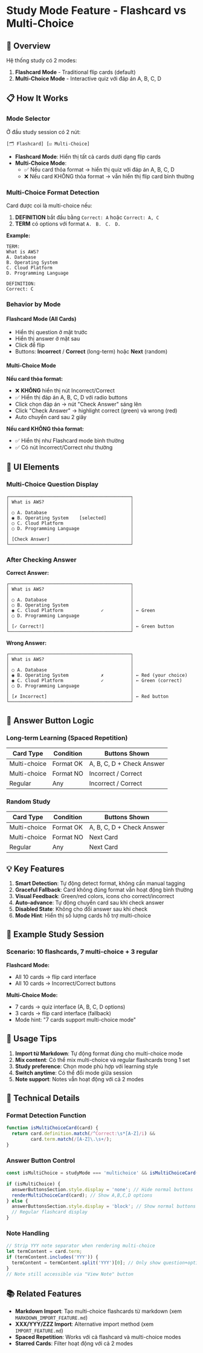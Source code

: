 # Study Mode Feature - Flashcard vs Multi-Choice

## 🎯 Overview

Hệ thống study có 2 modes:
1. **Flashcard Mode** - Traditional flip cards (default)
2. **Multi-Choice Mode** - Interactive quiz với đáp án A, B, C, D

## 📋 How It Works

### Mode Selector

Ở đầu study session có 2 nút:
```
[🗂️ Flashcard] [☑️ Multi-Choice]
```

- **Flashcard Mode**: Hiển thị tất cả cards dưới dạng flip cards
- **Multi-Choice Mode**: 
  - ✅ Nếu card thỏa format → hiển thị quiz với đáp án A, B, C, D
  - ❌ Nếu card KHÔNG thỏa format → vẫn hiển thị flip card bình thường

### Multi-Choice Format Detection

Card được coi là multi-choice nếu:
1. **DEFINITION** bắt đầu bằng `Correct: A` hoặc `Correct: A, C`
2. **TERM** có options với format `A. ` `B. ` `C. ` `D. `

**Example:**
```
TERM: 
What is AWS?
A. Database
B. Operating System  
C. Cloud Platform
D. Programming Language

DEFINITION:
Correct: C
```

### Behavior by Mode

#### Flashcard Mode (All Cards)
- Hiển thị question ở mặt trước
- Hiển thị answer ở mặt sau
- Click để flip
- Buttons: **Incorrect** / **Correct** (long-term) hoặc **Next** (random)

#### Multi-Choice Mode

**Nếu card thỏa format:**
- ❌ **KHÔNG** hiển thị nút Incorrect/Correct
- ✅ Hiển thị đáp án A, B, C, D với radio buttons
- Click chọn đáp án → nút "Check Answer" sáng lên
- Click "Check Answer" → highlight correct (green) và wrong (red)
- Auto chuyển card sau 2 giây

**Nếu card KHÔNG thỏa format:**
- ✅ Hiển thị như Flashcard mode bình thường
- ✅ Có nút Incorrect/Correct như thường

## 🎨 UI Elements

### Multi-Choice Question Display

```
┌─────────────────────────────────────────────┐
│ What is AWS?                                │
│                                             │
│ ○ A. Database                               │
│ ◉ B. Operating System    [selected]         │
│ ○ C. Cloud Platform                         │
│ ○ D. Programming Language                   │
│                                             │
│ [Check Answer]                              │
└─────────────────────────────────────────────┘
```

### After Checking Answer

**Correct Answer:**
```
┌─────────────────────────────────────────────┐
│ What is AWS?                                │
│                                             │
│ ○ A. Database                               │
│ ○ B. Operating System                       │
│ ◉ C. Cloud Platform              ✓          │ ← Green
│ ○ D. Programming Language                   │
│                                             │
│ [✓ Correct!]                                │ ← Green button
└─────────────────────────────────────────────┘
```

**Wrong Answer:**
```
┌─────────────────────────────────────────────┐
│ What is AWS?                                │
│                                             │
│ ○ A. Database                               │
│ ◉ B. Operating System            ✗          │ ← Red (your choice)
│ ◉ C. Cloud Platform              ✓          │ ← Green (correct)
│ ○ D. Programming Language                   │
│                                             │
│ [✗ Incorrect]                               │ ← Red button
└─────────────────────────────────────────────┘
```

## 🔄 Answer Button Logic

### Long-term Learning (Spaced Repetition)

| Card Type | Condition | Buttons Shown |
|-----------|-----------|---------------|
| Multi-choice | Format OK | A, B, C, D + Check Answer |
| Multi-choice | Format NO | Incorrect / Correct |
| Regular | Any | Incorrect / Correct |

### Random Study

| Card Type | Condition | Buttons Shown |
|-----------|-----------|---------------|
| Multi-choice | Format OK | A, B, C, D + Check Answer |
| Multi-choice | Format NO | Next Card |
| Regular | Any | Next Card |

## 💡 Key Features

1. **Smart Detection**: Tự động detect format, không cần manual tagging
2. **Graceful Fallback**: Card không đúng format vẫn hoạt động bình thường
3. **Visual Feedback**: Green/red colors, icons cho correct/incorrect
4. **Auto-advance**: Tự động chuyển card sau khi check answer
5. **Disabled State**: Không cho đổi answer sau khi check
6. **Mode Hint**: Hiển thị số lượng cards hỗ trợ multi-choice

## 📝 Example Study Session

### Scenario: 10 flashcards, 7 multi-choice + 3 regular

**Flashcard Mode:**
- All 10 cards → flip card interface
- All 10 cards → Incorrect/Correct buttons

**Multi-Choice Mode:**
- 7 cards → quiz interface (A, B, C, D options)
- 3 cards → flip card interface (fallback)
- Mode hint: "7 cards support multi-choice mode"

## 🚀 Usage Tips

1. **Import từ Markdown**: Tự động format đúng cho multi-choice mode
2. **Mix content**: Có thể mix multi-choice và regular flashcards trong 1 set
3. **Study preference**: Chọn mode phù hợp với learning style
4. **Switch anytime**: Có thể đổi mode giữa session
5. **Note support**: Notes vẫn hoạt động với cả 2 modes

## 🔧 Technical Details

### Format Detection Function
```javascript
function isMultiChoiceCard(card) {
  return card.definition.match(/^Correct:\s*[A-Z]/i) && 
         card.term.match(/[A-Z]\.\s+/);
}
```

### Answer Button Control
```javascript
const isMultiChoice = studyMode === 'multichoice' && isMultiChoiceCard(card);

if (isMultiChoice) {
  answerButtonsSection.style.display = 'none'; // Hide normal buttons
  renderMultiChoiceCard(card); // Show A,B,C,D options
} else {
  answerButtonsSection.style.display = 'block'; // Show normal buttons
  // Regular flashcard display
}
```

### Note Handling
```javascript
// Strip YYY note separator when rendering multi-choice
let termContent = card.term;
if (termContent.includes('YYY')) {
  termContent = termContent.split('YYY')[0]; // Only show question+options
}
// Note still accessible via "View Note" button
```

## 📚 Related Features

- **Markdown Import**: Tạo multi-choice flashcards từ markdown (xem `MARKDOWN_IMPORT_FEATURE.md`)
- **XXX/YYY/ZZZ Import**: Alternative import method (xem `IMPORT_FEATURE.md`)
- **Spaced Repetition**: Works với cả flashcard và multi-choice modes
- **Starred Cards**: Filter hoạt động với cả 2 modes
